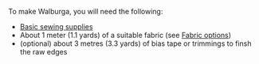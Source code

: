 To make Walburga, you will need the following:

-   [Basic sewing supplies](/docs/sewing/basic-sewing-supplies)
-   About 1 meter (1.1 yards) of a suitable fabric (see [Fabric options](/docs/patterns/walburga/fabric))
-   (optional) about 3 metres (3.3 yards) of bias tape or trimmings to finsh the raw edges
